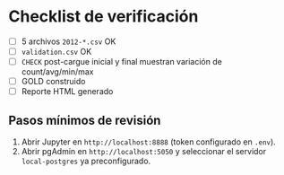 # Checklist de verificación

- [ ] 5 archivos `2012-*.csv` OK
- [ ] `validation.csv` OK
- [ ] `CHECK` post-cargue inicial y final muestran variación de count/avg/min/max
- [ ] GOLD construido
- [ ] Reporte HTML generado

## Pasos mínimos de revisión

1. Abrir Jupyter en `http://localhost:8888` (token configurado en `.env`).
2. Abrir pgAdmin en `http://localhost:5050` y seleccionar el servidor `local-postgres` ya preconfigurado.
